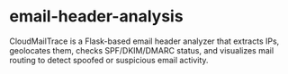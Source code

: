 # email-header-analysis
CloudMailTrace is a Flask-based email header analyzer that extracts IPs, geolocates them, checks SPF/DKIM/DMARC status, and visualizes mail routing to detect spoofed or suspicious email activity.
